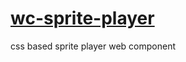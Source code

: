 # [wc-sprite-player](https://pozorfluo.github.io/wc-sprite-player/example.html)

css based sprite player web component
